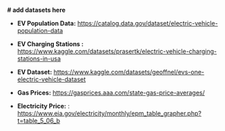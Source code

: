 
**# add datasets here**

 - **EV Population Data:** https://catalog.data.gov/dataset/electric-vehicle-population-data
   
-  **EV Charging Stations :** https://www.kaggle.com/datasets/prasertk/electric-vehicle-charging-stations-in-usa
   
 - **EV Dataset:** https://www.kaggle.com/datasets/geoffnel/evs-one-electric-vehicle-dataset
   
 - **Gas Prices:** https://gasprices.aaa.com/state-gas-price-averages/
 
- **Electricity Price:** : https://www.eia.gov/electricity/monthly/epm_table_grapher.php?t=table_5_06_b